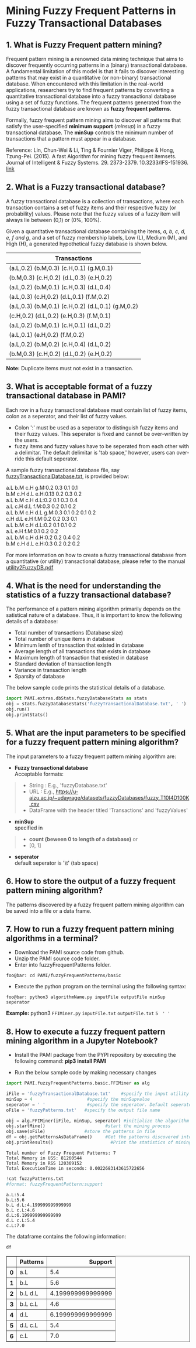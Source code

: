 # Mining  Fuzzy Frequent Patterns in Fuzzy Transactional Databases

## 1. What is Fuzzy Frequent pattern mining?

Frequent pattern mining is a renowned data mining technique that aims to discover frequently occurring patterns in a (binary) transactional database. A fundamental limitation of this model is that it fails to discover interesting patterns that may exist in a quantitative (or non-binary) transactional database. When encountered with this limitation in the real-world applications, researchers try to find frequent patterns by converting a quantitative transactional database into a fuzzy transactional database using a set of fuzzy functions. The frequent patterns generated from the fuzzy transactional database are known as **fuzzy frequent patterns**.

Formally, fuzzy frequent pattern mining aims to discover all patterns that satisfy the user-specified **minimum support** (*minsup*) in a fuzzy transactional database. The **minSup** controls the minimum number of transactions that a pattern must appear in a database.

Reference: Lin, Chun-Wei & Li, Ting & Fournier Viger, Philippe & Hong, Tzung-Pei. (2015). A fast Algorithm for mining fuzzy frequent itemsets. Journal of Intelligent & Fuzzy Systems. 29. 2373-2379. 10.3233/IFS-151936. [link](https://dl.acm.org/doi/10.3233/IFS-151936)

## 2. What is a Fuzzy transactional database?

A fuzzy transactional database is a collection of transactions, where each transaction contains a set of fuzzy items and their respective fuzzy (or probability) values.  Please note that the fuzzy values of a fuzzy item will always lie between (0,1) or (0%, 100%).

Given a quantitative transactional database containing the items,  *a, b, c, d, e, f and g*, and  a set of fuzzy membership labels, Low (L), Medium (M), and High (H), a generated hypothetical fuzzy database is shown below.

| Transactions|                                     
| --- |                                              
| (a.L,0.2) (b.M,0.3) (c.H,0.1) (g.M,0.1) |                          
| (b.M,0.3) (c.H,0.2) (d.L,0.3) (e.H,0.2) |                          
| (a.L,0.2) (b.M,0.1) (c.H,0.3) (d.L,0.4) |                          
| (a.L,0.3) (c.H,0.2) (d.L,0.1) (f.M,0.2) |                          
| (a.L,0.3) (b.M,0.1) (c.H,0.2) (d.L,0.1) (g.M,0.2) |                    
| (c.H,0.2) (d.L,0.2) (e.H,0.3) (f.M,0.1) |                          
| (a.L,0.2) (b.M,0.1) (c.H,0.1) (d.L,0.2) |                          
| (a.L,0.1) (e.H,0.2) (f.M,0.2) |
| (a.L,0.2) (b.M,0.2) (c.H,0.4) (d.L,0.2) |
| (b.M,0.3) (c.H,0.2) (d.L,0.2) (e.H,0.2) |

__Note:__  Duplicate items must not exist in a transaction.

## 3. What is acceptable format of a fuzzy transactional database in PAMI?

Each row in a fuzzy transactional database must contain list of fuzzy items, colon as a seperator, and their list of fuzzy values. <br>
- Colon ':' must be used as a seperator to distinguish fuzzy items and their fuzzy values. This seperator is fixed and cannot be over-written by the users.
- fuzzy items and fuzzy values have to be seperated from each other with a delimitar. The default delimitar is 'tab space,' however, users can over-ride this default seperator.

A sample fuzzy transactional database file, say [fuzzyTransactionalDatabase.txt](fuzzyTransactionalDatabase.txt), is provided below:

a.L b.M c.H g.M:0.2 0.3 0.1 0.1 <br>
b.M c.H d.L e.H:0.13 0.2 0.3 0.2 <br>
a.L b.M c.H d.L:0.2 0.1 0.3 0.4 <br>
a.L c.H d.L f.M:0.3 0.2 0.1 0.2 <br>
a.L b.M c.H d.L g.M:0.3 0.1 0.2 0.1 0.2 <br>
c.H d.L e.H f.M:0.2 0.2 0.3 0.1 <br>
a.L b.M c.H d.L:0.2 0.1 0.1 0.2 <br>
a.L e.H f.M:0.1 0.2 0.2 <br>
a.L b.M c.H d.H:0.2 0.2 0.4 0.2 <br>
b.M c.H d.L e.H:0.3 0.2 0.2 0.2 <br>


For more information on how to create a fuzzy transactional database from a quantitative (or utility) transactional database, please refer to the manual [utility2FuzzyDB.pdf](utility2FuzzyDB.pdf)

## 4. What is the need for understanding the statistics of a fuzzy transactional database?

The performance of a pattern mining algorithm primarily depends on the satistical nature of a database. Thus, it is important to know the following details of a database:
* Total number of transactions (Database size)
* Total number of unique items in database
* Minimum lenth of transaction that existed in database
* Average length of all transactions that exists in database
* Maximum length of transaction that existed in database
* Standard deviation of transaction length
* Variance in transaction length
* Sparsity of database

The below sample code prints the statistical details of a database.

```python
import PAMI.extras.dbStats.fuzzyDatabaseStats as stats 
obj = stats.fuzzyDatabaseStats('fuzzyTransactionalDatabase.txt', ' ') 
obj.run() 
obj.printStats() 
```

## 5. What are the input parameters to be specified for a fuzzy frequent pattern mining algorithm?

The input parameters to a fuzzy frequent pattern mining algorithm are: 

* __Fuzzy transactional database__  <br> Acceptable formats:
> * String : E.g., 'fuzzyDatabase.txt'
> * URL  : E.g., https://u-aizu.ac.jp/~udayrage/datasets/fuzzyDatabases/fuzzy_T10I4D100K.csv
> * DataFrame with the header titled 'Transactions' and 'fuzzyValues'

* __minSup__  <br> specified in 
> * __count (beween 0 to length of a database)__ or 
> * [0, 1]
* __seperator__ <br> default seperator is '\t' (tab space)

## 6. How to store the output of a fuzzy frequent pattern mining algorithm?
The patterns discovered by a fuzzy frequent pattern mining algorithm can be saved into a file or a data frame.

## 7. How to run a fuzzy frequent pattern mining algorithms in a terminal?

* Download the PAMI source code from github.
* Unzip the PAMI source code folder.
* Enter into fuzzyFrequentPatterns folder.

```console
foo@bar: cd PAMI/fuzzyFrequentPatterns/basic
```

* Execute the python program on the terminal using the following syntax:

```console
foo@bar: python3 algorithmName.py inputFile outputFile minSup seperator
```


__Example:__ python3 `FFIMiner.py` `inputFile.txt` `outputFile.txt` `5` &nbsp; `' '`

## 8. How to execute a fuzzy frequent pattern mining algorithm in a Jupyter Notebook?

- Install the PAMI package from the PYPI repository by executing the following command:   **pip3 install PAMI**
* Run the below sample code by making necessary changes


```python
import PAMI.fuzzyFrequentPatterns.basic.FFIMiner as alg 

iFile = 'fuzzyTransactionalDatabase.txt'    #specify the input utility database 
minSup = 4                     #specify the minSupvalue 
seperator = ' '                #specify the seperator. Default seperator is tab space. 
oFile = 'fuzzyPatterns.txt'   #specify the output file name

obj = alg.FFIMiner(iFile, minSup, seperator) #initialize the algorithm 
obj.startMine()                       #start the mining process 
obj.save(oFile)               #store the patterns in file 
df = obj.getPatternsAsDataFrame()     #Get the patterns discovered into a dataframe 
obj.printResults()                      #Print the statistics of mining process
```

    Total number of Fuzzy Frequent Patterns: 7
    Total Memory in USS: 81260544
    Total Memory in RSS 120369152
    Total ExecutionTime in seconds: 0.0022683143615722656



```python
!cat fuzzyPatterns.txt
#format: fuzzyFrequentPattern:support
```

    a.L:5.4 
    b.L:5.6 
    b.L	d.L:4.199999999999999 
    b.L	c.L:4.6 
    d.L:6.199999999999999 
    d.L	c.L:5.4 
    c.L:7.0 


The dataframe contains the following information:


```python
df
```




<div>
<style scoped>
    .dataframe tbody tr th:only-of-type {
        vertical-align: middle;
    }

    .dataframe tbody tr th {
        vertical-align: top;
    }

    .dataframe thead th {
        text-align: right;
    }
</style>
<table border="1" class="dataframe">
  <thead>
    <tr style="text-align: right;">
      <th></th>
      <th>Patterns</th>
      <th>Support</th>
    </tr>
  </thead>
  <tbody>
    <tr>
      <th>0</th>
      <td>a.L</td>
      <td>5.4</td>
    </tr>
    <tr>
      <th>1</th>
      <td>b.L</td>
      <td>5.6</td>
    </tr>
    <tr>
      <th>2</th>
      <td>b.L d.L</td>
      <td>4.199999999999999</td>
    </tr>
    <tr>
      <th>3</th>
      <td>b.L c.L</td>
      <td>4.6</td>
    </tr>
    <tr>
      <th>4</th>
      <td>d.L</td>
      <td>6.199999999999999</td>
    </tr>
    <tr>
      <th>5</th>
      <td>d.L c.L</td>
      <td>5.4</td>
    </tr>
    <tr>
      <th>6</th>
      <td>c.L</td>
      <td>7.0</td>
    </tr>
  </tbody>
</table>
</div>


